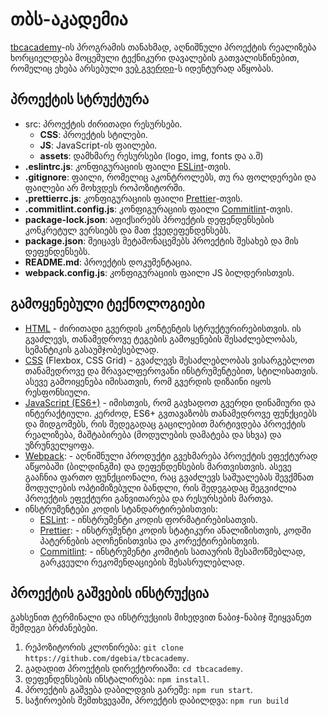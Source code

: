 # თბს-აკადემია

[tbcacademy]-ის პროგრამის თანახმად, აღნიშნული პროექტის რეალიზება ხორციელდება მოცემული ტექნიკური დავალების გათვალისწინებით, რომელიც ეხება არსებული [ვებ გვერდი]-ს იდენტურად აწყობას.

## პროექტის სტრუქტურა

- src: პროექტის ძირითადი რესურსები.
  - **CSS**: პროექტის სტილები.
  - **JS**: JavaScript-ის ფაილები.
  - **assets**: დამხმარე რესურსები (logo, img, fonts და ა.შ)
- **.eslintrc.js**: კონფიგურაციის ფაილი [ESLint]-თვის.
- **.gitignore**: ფაილი, რომელიც აკონტროლებს, თუ რა ფოლდერები და ფაილები არ მოხვდეს როპოზიტორში.
- **.prettierrc.js**: კონფიგურაციის ფაილი [Prettier]-თვის.
- **.commitlint.config.js**: კონფიგურაციის ფაილი [Commitlint]-თვის.
- **package-lock.json**: აფიქსირებს პროექტის დეფენდენსების კონკრეტულ ვერსიებს და მათ ქვედეფენდენსებს.
- **package.json**: შეიცავს მეტამონაცემებს პროექტის შესახებ და მის დეფენდენსებს.
- **README.md**: პროექტის დოკუმენტაცია.
- **webpack.config.js**: კონფიგურაციის ფაილი JS ბილდერისთვის.

## გამოყენებული ტექნოლოგიები

- [HTML] - ძირითადი გვერდის კონტენტის სტრუქტურირებისთვის. ის გვაძლევს, თანამედროვე ტეგების გამოყენების შესაძლებლობას, სემანტიკის გასაუმჯობესებლად.
- [CSS] (Flexbox, CSS Grid) - გვაძლევს შესაძლებლობას ვისარგებლოთ თანამედროვე და მრავალფეროვანი ინსტრუმენტებით, სტილისათვის. ასევე გამოიყენება იმისათვის, რომ გვერდის დიზაინი იყოს რესფონსიული.
- [JavaScript (ES6+)] - იმისთვის, რომ გავხადოთ გვერდი დინამიური და ინტერაქტიული. კერძოდ, ES6+ გვთავაზობს თანამედროვე ფუნქციებს და მიდგომებს, რის შედეგადაც გაცილებით მარტივდება პროექტის რეალიზება, მაშტაბირება (მოდულების დამატება და სხვა) და უზრუნველყოფა.
- [Webpack]: - აღნიშნული პროდუქტი გვეხმარება პროექტის ეფექტურად აწყობაში (ბილდინგში) და დეფენდენსების მართვისთვის. ასევე გააჩნია ფართო ფუნქციონალი, რაც გვაძლევს საშუალებას შევქმნათ მოდულების ოპტიმიზებული ბანდლი, რის შედეგადაც შეგვიძლია პროექტის ეფექტური განვითარება და რესურსების მართვა.
- ინსტრუმენტები კოდის სტანდარტირებისთვის:
  - [ESLint]: - ინსტრუმენტი კოდის ფორმატირებისათვის.
  - [Prettier]: - ინსტრუმენტი კოდის სტატიკური ანალიზისთვის, კოდში პატერნების აღოჩენისთვისა და კორექტირებისთვის.
  - [Commitlint]: - ინსტრუმენტი კომიტის სათაურის შესამოწმებლად, გარკვეული რეკომენდაციების შესასრულებლად.

## პროექტის გაშვების ინსტრუქცია

გახსენით ტერმინალი და ინსტრუქციის მიხედვით ნაბიჯ-ნაბიჯ შეიყვანეთ შემდეგი ბრძანებები.

1. რეპოზიტორის კლონირება: `git clone https://github.com/dgebia/tbcacademy`.
2. გადადით პროექტის დირექტორიაში: `cd tbcacademy`.
3. დეფენდენსების ინსტალირება: `npm install`.
4. პროექტის გაშვება დაბილდვის გარეშე: `npm run start`.
5. საჭიროების შემთხვევაში, პროექტის დაბილდვა: `npm run build`

[tbcacademy]: https://www.tbcacademy.ge/
[ვებ გვერდი]: https://www.tbcacademy.ge/usaid
[HTML]: https://html.spec.whatwg.org/multipage/dom.html#flow-content-2
[CSS]: https://www.w3schools.com/css/css_selectors.asp
[JavaScript (ES6+)]: https://262.ecma-international.org/
[Webpack]: https://webpack.js.org/
[ESLint]: https://eslint.org/
[Prettier]: https://prettier.io/
[Commitlint]: https://commitlint.js.org/

